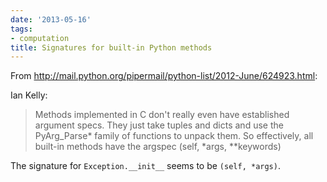 ```yaml
---
date: '2013-05-16'
tags:
- computation
title: Signatures for built-in Python methods
---
```


From http://mail.python.org/pipermail/python-list/2012-June/624923.html:

Ian Kelly:

>Methods implemented in C don't really even
have established argument specs.  They just take tuples and dicts and
use the PyArg_Parse* family of functions to unpack them.  So
effectively, all built-in methods have the argspec (self, *args,
**keywords)

The signature for `Exception.__init__` seems to be `(self, *args)`.

